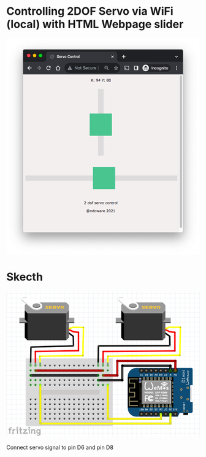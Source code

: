 # Controlling 2DOF Servo via WiFi (local) with HTML Webpage slider


![alt text](https://github.com//brifeb/2DOF-Servo-WiFi-Control/blob/master/img/servo-control-page.png?raw=true)

# Skecth

![alt text](https://github.com//brifeb/2DOF-Servo-WiFi-Control/blob/master/img/sketch-wemos-servo.png?raw=true)

Connect servo signal to pin D6 and pin D8